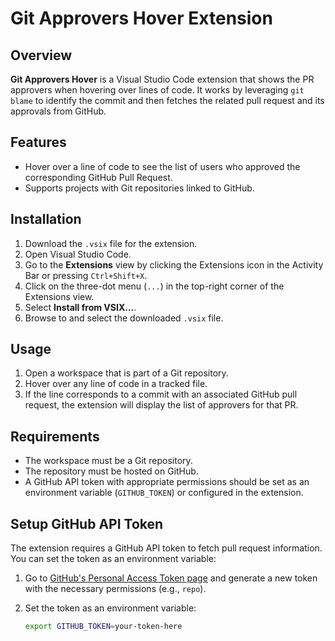 # Git Approvers Hover Extension

## Overview

**Git Approvers Hover** is a Visual Studio Code extension that shows the PR approvers when hovering over lines of code. It works by leveraging `git blame` to identify the commit and then fetches the related pull request and its approvals from GitHub.

## Features

- Hover over a line of code to see the list of users who approved the corresponding GitHub Pull Request.
- Supports projects with Git repositories linked to GitHub.

## Installation

1. Download the `.vsix` file for the extension.
2. Open Visual Studio Code.
3. Go to the **Extensions** view by clicking the Extensions icon in the Activity Bar or pressing `Ctrl+Shift+X`.
4. Click on the three-dot menu (`...`) in the top-right corner of the Extensions view.
5. Select **Install from VSIX...**.
6. Browse to and select the downloaded `.vsix` file.

## Usage

1. Open a workspace that is part of a Git repository.
2. Hover over any line of code in a tracked file.
3. If the line corresponds to a commit with an associated GitHub pull request, the extension will display the list of approvers for that PR.

## Requirements

- The workspace must be a Git repository.
- The repository must be hosted on GitHub.
- A GitHub API token with appropriate permissions should be set as an environment variable (`GITHUB_TOKEN`) or configured in the extension.

## Setup GitHub API Token

The extension requires a GitHub API token to fetch pull request information. You can set the token as an environment variable:

1. Go to [GitHub's Personal Access Token page](https://github.com/settings/tokens) and generate a new token with the necessary permissions (e.g., `repo`).
2. Set the token as an environment variable:

   ```bash
   export GITHUB_TOKEN=your-token-here
   ```
